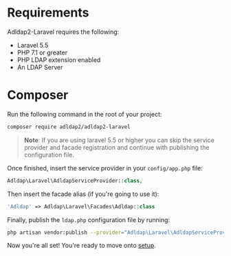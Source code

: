 # Requirements

Adldap2-Laravel requires the following:

- Laravel 5.5
- PHP 7.1 or greater
- PHP LDAP extension enabled
- An LDAP Server

# Composer

Run the following command in the root of your project:

```bash
composer require adldap2/adldap2-laravel
```

> **Note**: If you are using laravel 5.5 or higher you can skip the service provider
> and facade registration and continue with publishing the configuration file.

Once finished, insert the service provider in your `config/app.php` file:

```php
Adldap\Laravel\AdldapServiceProvider::class,
```

Then insert the facade alias (if you're going to use it):

```php
'Adldap' => Adldap\Laravel\Facades\Adldap::class
```

Finally, publish the `ldap.php` configuration file by running:

```bash
php artisan vendor:publish --provider="Adldap\Laravel\AdldapServiceProvider"
```

Now you're all set! You're ready to move onto [setup](setup.md).